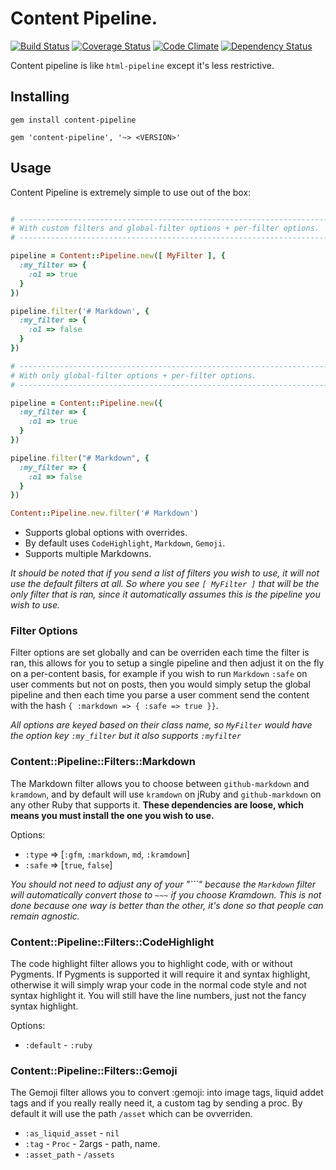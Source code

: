 # Content Pipeline.

[![Build Status](https://travis-ci.org/envygeeks/content-pipeline.png?branch=master)](https://travis-ci.org/envygeeks/content-pipeline) [![Coverage Status](https://coveralls.io/repos/envygeeks/content-pipeline/badge.png)](https://coveralls.io/r/envygeeks/content-pipeline) [![Code Climate](https://codeclimate.com/github/envygeeks/content-pipeline.png)](https://codeclimate.com/github/envygeeks/content-pipeline) [![Dependency Status](https://gemnasium.com/envygeeks/content-pipeline.png)](https://gemnasium.com/envygeeks/content-pipeline)


Content pipeline is like `html-pipeline` except it's less restrictive.

## Installing

```
gem install content-pipeline
```

```
gem 'content-pipeline', '~> <VERSION>'
```

## Usage

Content Pipeline is extremely simple to use out of the box:

```ruby

# ---------------------------------------------------------------------
# With custom filters and global-filter options + per-filter options.
# ---------------------------------------------------------------------

pipeline = Content::Pipeline.new([ MyFilter ], {
  :my_filter => {
    :o1 => true
  }
})

pipeline.filter('# Markdown', {
  :my_filter => {
    :o1 => false
  }
})

# ---------------------------------------------------------------------
# With only global-filter options + per-filter options.
# ---------------------------------------------------------------------

pipeline = Content::Pipeline.new({
  :my_filter => {
    :o1 => true
  }
})

pipeline.filter("# Markdown", {
  :my_filter => {
    :o1 => false
  }
})
```

```ruby
Content::Pipeline.new.filter('# Markdown')
```

* Supports global options with overrides.
* By default uses `CodeHighlight`, `Markdown`, `Gemoji`.
* Supports multiple Markdowns.

*It should be noted that if you send a list of filters you wish to use, it will not use the default filters at all.  So where you see `[ MyFilter ]` that will be the only filter that is ran, since it automatically assumes this is the pipeline you wish to use.*

### Filter Options

Filter options are set globally and can be overriden each time the filter is ran, this allows for you to setup a single pipeline and then adjust it on the fly on a per-content basis, for example if you wish to run `Markdown` `:safe` on user comments but not on posts, then you would simply setup the global pipeline and then each time you parse a user comment send the content with the hash `{ :markdown => { :safe => true }}`.

*All options are keyed based on their class name, so `MyFilter` would have the option key `:my_filter` but it also supports `:myfilter`*

### Content::Pipeline::Filters::Markdown

The Markdown filter allows you to choose between `github-markdown` and `kramdown`, and by default will use `kramdown` on jRuby and `github-markdown` on any other Ruby that supports it.  **These dependencies are loose, which means you must install the one you wish to use.**

Options:
* `:type` => [`:gfm`, `:markdown`, `md`, `:kramdown`]
* `:safe` => [`true`, `false`]

*You should not need to adjust any of your "\`\`\`" because the `Markdown` filter will automatically convert those to `~~~` if you choose Kramdown.  This is not done because one way is
better than the other, it's done so that people can remain agnostic.*

### Content::Pipeline::Filters::CodeHighlight

The code highlight filter allows you to highlight code, with or without Pygments.  If Pygments is supported it will require it and syntax highlight, otherwise it will simply wrap your code in the normal code style and not syntax highlight it.  You will still have the line numbers, just not the fancy syntax highlight.

Options:
* `:default` - `:ruby`

### Content::Pipeline::Filters::Gemoji

The Gemoji filter allows you to convert :gemoji: into image tags, liquid addet tags and if you really really need it, a custom tag by sending a proc.  By default it will use the path `/asset` which can be ovverriden.

* `:as_liquid_asset` - `nil`
* `:tag` - `Proc` - 2args - path, name.
* `:asset_path` - `/assets`
